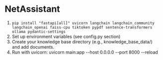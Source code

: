# NetAssistant
1. `pip install "fastapi[all]" uvicorn langchain langchain_community langchain_openai faiss-cpu tiktoken pypdf sentence-transformers ollama pydantic-settings`
2. Set up environment variables (see config.py section)
3. Create your knowledge base directory (e.g., knowledge_base_data/) and add documents.
4. Run with uvicorn: uvicorn main:app --host 0.0.0.0 --port 8000 --reload